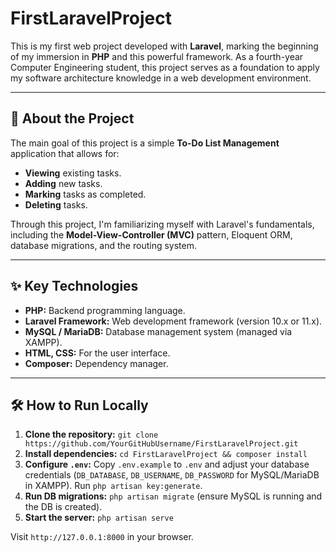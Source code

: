 # FirstLaravelProject

This is my first web project developed with **Laravel**, marking the beginning of my immersion in **PHP** and this powerful framework. As a fourth-year Computer Engineering student, this project serves as a foundation to apply my software architecture knowledge in a web development environment.

---

## 🚀 About the Project

The main goal of this project is a simple **To-Do List Management** application that allows for:

* **Viewing** existing tasks.
* **Adding** new tasks.
* **Marking** tasks as completed.
* **Deleting** tasks.

Through this project, I'm familiarizing myself with Laravel's fundamentals, including the **Model-View-Controller (MVC)** pattern, Eloquent ORM, database migrations, and the routing system.

---

## ✨ Key Technologies

* **PHP:** Backend programming language.
* **Laravel Framework:** Web development framework (version 10.x or 11.x).
* **MySQL / MariaDB:** Database management system (managed via XAMPP).
* **HTML, CSS:** For the user interface.
* **Composer:** Dependency manager.

---

## 🛠️ How to Run Locally

1.  **Clone the repository:** `git clone https://github.com/YourGitHubUsername/FirstLaravelProject.git`
2.  **Install dependencies:** `cd FirstLaravelProject && composer install`
3.  **Configure `.env`:** Copy `.env.example` to `.env` and adjust your database credentials (`DB_DATABASE`, `DB_USERNAME`, `DB_PASSWORD` for MySQL/MariaDB in XAMPP). Run `php artisan key:generate`.
4.  **Run DB migrations:** `php artisan migrate` (ensure MySQL is running and the DB is created).
5.  **Start the server:** `php artisan serve`

Visit `http://127.0.0.1:8000` in your browser.

